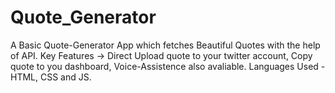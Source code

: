 # Quote_Generator
A Basic Quote-Generator App which fetches Beautiful Quotes with the help of API.
Key Features -> Direct Upload quote to your twitter account, Copy quote to you dashboard, Voice-Assistence also avaliable.
Languages Used - HTML, CSS and JS.
